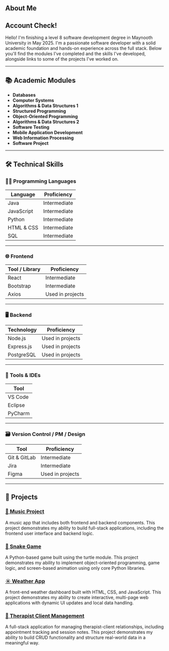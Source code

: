 ## About Me

## Account Check!

Hello! I'm finishing a level 8 software development degree in Maynooth University in May 2025. I'm a passionate software developer with a solid academic foundation and hands-on experience across the full stack. Below you'll find the modules I've completed and the skills I've developed, alongside links to some of the projects I've worked on.

---

## 📚 Academic Modules
- **Databases**
- **Computer Systems**
- **Algorithms & Data Structures 1**
- **Structured Programming**
- **Object-Oriented Programming**
- **Algorithms & Data Structures 2**
- **Software Testing**
- **Mobile Application Development**
- **Web Information Processing**
- **Software Project**

---

## 🛠️ Technical Skills

### 🧑‍💻 Programming Languages

| Language      | Proficiency         |
|---------------|---------------------|
| Java          | Intermediate        |
| JavaScript    | Intermediate        |
| Python        | Intermediate        |
| HTML & CSS    | Intermediate        |
| SQL           | Intermediate        |

---

### 🌐 Frontend

| Tool / Library | Proficiency         |
|----------------|---------------------|
| React          | Intermediate        |
| Bootstrap      | Intermediate        |
| Axios          | Used in projects    |

---

### 🖥️ Backend

| Technology     | Proficiency         |
|----------------|---------------------|
| Node.js        | Used in projects    |
| Express.js     | Used in projects    |
| PostgreSQL     | Used in projects    |

---

### 🧰 Tools & IDEs

| Tool           |
|----------------|
| VS Code        |
| Eclipse        |                    
| PyCharm        |                    

---

### 🗃️ Version Control / PM / Design

| Tool           | Proficiency         |
|----------------|---------------------|
| Git & GitLab   | Intermediate        |
| Jira           | Intermediate        |
| Figma          | Used in projects    |

---

## 📌 Projects

### [🎵 Music Project](https://github.com/Mark-T5/music-project)
A music app that includes both frontend and backend components. This project demonstrates my ability to build full-stack applications, including the frontend user interface and backend logic.

### [🐍 Snake Game](https://github.com/Mark-T5/snake-game)
A Python-based game built using the turtle module. This project demonstrates my ability to implement object-oriented programming, game logic, and screen-based animation using only core Python libraries.

### [☀️ Weather App](https://github.com/Mark-T5/weather-app)
A front-end weather dashboard built with HTML, CSS, and JavaScript. This project demonstrates my ability to create interactive, multi-page web applications with dynamic UI updates and local data handling.

### [👥 Therapist Client Management](https://github.com/Mark-T5/therapist-client-management)
A full-stack application for managing therapist-client relationships, including appointment tracking and session notes. This project demonstrates my ability to build CRUD functionality and structure real-world data in a meaningful way.

